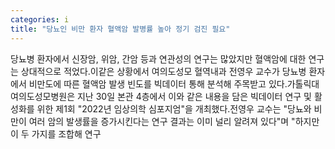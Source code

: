 ```yaml
---
categories: i
title: "당뇨인 비만 환자 혈액암 발병률 높아 정기 검진 필요"
---
```

당뇨병 환자에서 신장암, 위암, 간암 등과 연관성의 연구는 많았지만 혈액암에 대한 연구는 상대적으로 적었다.이같은 상황에서 여의도성모 혈역내과 전영우 교수가 당뇨병 환자에서 비만도에 따른 혈액암 발생 빈도를 빅데이터 통해 분석해 주목받고 있다.가톨릭대 여의도성모병원은 지난 30일 본관 4층에서 이와 같은 내용을 담은 빅데이터 연구 및 활성화를 위한 제1회 "2022년 임상의학 심포지엄"을 개최했다.전영우 교수는 "당뇨와 비만이 여러 암의 발생률을 증가시킨다는 연구 결과는 이미 널리 알려져 있다"며 "하지만 이 두 가지를 조합해 연구